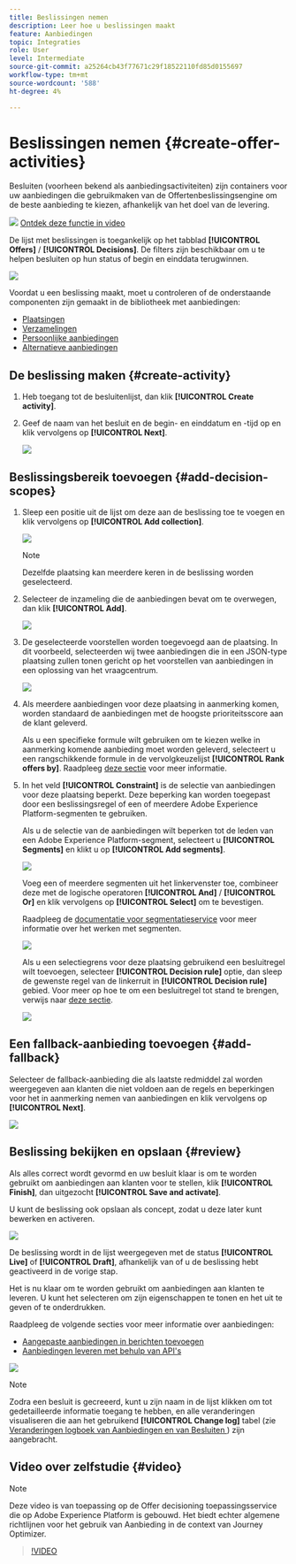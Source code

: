 ```yaml
---
title: Beslissingen nemen
description: Leer hoe u beslissingen maakt
feature: Aanbiedingen
topic: Integraties
role: User
level: Intermediate
source-git-commit: a25264cb43f77671c29f18522110fd85d0155697
workflow-type: tm+mt
source-wordcount: '588'
ht-degree: 4%

---
```


# Beslissingen nemen {#create-offer-activities}

Besluiten (voorheen bekend als aanbiedingsactiviteiten) zijn containers voor uw aanbiedingen die gebruikmaken van de Offertenbeslissingsengine om de beste aanbieding te kiezen, afhankelijk van het doel van de levering.

![](../../assets/do-not-localize/how-to-video.png) [Ontdek deze functie in video](#video)

De lijst met beslissingen is toegankelijk op het tabblad **[!UICONTROL Offers]** / **[!UICONTROL Decisions]**. De filters zijn beschikbaar om u te helpen besluiten op hun status of begin en einddata terugwinnen.

![](../../assets/activities-list.png)

Voordat u een beslissing maakt, moet u controleren of de onderstaande componenten zijn gemaakt in de bibliotheek met aanbiedingen:

* [Plaatsingen](../offer-library/creating-placements.md)
* [Verzamelingen](../offer-library/creating-collections.md)
* [Persoonlijke aanbiedingen](../offer-library/creating-personalized-offers.md)
* [Alternatieve aanbiedingen](../offer-library/creating-fallback-offers.md)

## De beslissing maken {#create-activity}

1. Heb toegang tot de besluitenlijst, dan klik **[!UICONTROL Create activity]**.

1. Geef de naam van het besluit en de begin- en einddatum en -tijd op en klik vervolgens op **[!UICONTROL Next]**.

   ![](../../assets/activities-name.png)

## Beslissingsbereik toevoegen {#add-decision-scopes}

1. Sleep een positie uit de lijst om deze aan de beslissing toe te voegen en klik vervolgens op **[!UICONTROL Add collection]**.

   ![](../../assets/activities-placement.png)

   >[!NOTE]
   >
   >Dezelfde plaatsing kan meerdere keren in de beslissing worden geselecteerd.

1. Selecteer de inzameling die de aanbiedingen bevat om te overwegen, dan klik **[!UICONTROL Add]**.

   ![](../../assets/activities-collection.png)

1. De geselecteerde voorstellen worden toegevoegd aan de plaatsing. In dit voorbeeld, selecteerden wij twee aanbiedingen die in een JSON-type plaatsing zullen tonen gericht op het voorstellen van aanbiedingen in een oplossing van het vraagcentrum.

   ![](../../assets/offers-added.png)

1. Als meerdere aanbiedingen voor deze plaatsing in aanmerking komen, worden standaard de aanbiedingen met de hoogste prioriteitsscore aan de klant geleverd.

   Als u een specifieke formule wilt gebruiken om te kiezen welke in aanmerking komende aanbieding moet worden geleverd, selecteert u een rangschikkende formule in de vervolgkeuzelijst **[!UICONTROL Rank offers by]**. Raadpleeg [deze sectie](../offer-activities/configure-offer-selection.md) voor meer informatie.

1. In het veld **[!UICONTROL Constraint]** is de selectie van aanbiedingen voor deze plaatsing beperkt. Deze beperking kan worden toegepast door een beslissingsregel of een of meerdere Adobe Experience Platform-segmenten te gebruiken.

   Als u de selectie van de aanbiedingen wilt beperken tot de leden van een Adobe Experience Platform-segment, selecteert u **[!UICONTROL Segments]** en klikt u op **[!UICONTROL Add segments]**.

   ![](../../assets/activity_constraint_segment.png)

   Voeg een of meerdere segmenten uit het linkervenster toe, combineer deze met de logische operatoren **[!UICONTROL And]** / **[!UICONTROL Or]** en klik vervolgens op **[!UICONTROL Select]** om te bevestigen.

   Raadpleeg de [documentatie voor segmentatieservice](https://experienceleague.adobe.com/docs/experience-platform/segmentation/home.html) voor meer informatie over het werken met segmenten.

   ![](../../assets/activity_constraint_segment2.png)

   Als u een selectiegrens voor deze plaatsing gebruikend een besluitregel wilt toevoegen, selecteer **[!UICONTROL Decision rule]** optie, dan sleep de gewenste regel van de linkerruit in **[!UICONTROL Decision rule]** gebied. Voor meer op hoe te om een besluitregel tot stand te brengen, verwijs naar [deze sectie](../offer-library/creating-decision-rules.md).

   ![](../../assets/activity_constraint_rule.png)

## Een fallback-aanbieding toevoegen {#add-fallback}

Selecteer de fallback-aanbieding die als laatste redmiddel zal worden weergegeven aan klanten die niet voldoen aan de regels en beperkingen voor het in aanmerking nemen van aanbiedingen en klik vervolgens op **[!UICONTROL Next]**.

![](../../assets/add-fallback-offer.png)

## Beslissing bekijken en opslaan {#review}

Als alles correct wordt gevormd en uw besluit klaar is om te worden gebruikt om aanbiedingen aan klanten voor te stellen, klik **[!UICONTROL Finish]**, dan uitgezocht **[!UICONTROL Save and activate]**.

U kunt de beslissing ook opslaan als concept, zodat u deze later kunt bewerken en activeren.

![](../../assets/save-activities.png)

De beslissing wordt in de lijst weergegeven met de status **[!UICONTROL Live]** of **[!UICONTROL Draft]**, afhankelijk van of u de beslissing hebt geactiveerd in de vorige stap.

Het is nu klaar om te worden gebruikt om aanbiedingen aan klanten te leveren. U kunt het selecteren om zijn eigenschappen te tonen en het uit te geven of te onderdrukken.

Raadpleeg de volgende secties voor meer informatie over aanbiedingen:

* [Aangepaste aanbiedingen in berichten toevoegen](../../deliver-personalized-offers.md)
* [Aanbiedingen leveren met behulp van API&#39;s](../api-reference/decisions-api/deliver-offers.md)

![](../../assets/activities-created.png)

>[!NOTE]
>
>Zodra een besluit is gecreeerd, kunt u zijn naam in de lijst klikken om tot gedetailleerde informatie toegang te hebben, en alle veranderingen visualiseren die aan het gebruikend **[!UICONTROL Change log]** tabel (zie [Veranderingen logboek van Aanbiedingen en van Besluiten ](../get-started/user-interface.md#changes-log)) zijn aangebracht.

## Video over zelfstudie {#video}

>[!NOTE]
>
>Deze video is van toepassing op de Offer decisioning toepassingsservice die op Adobe Experience Platform is gebouwd. Het biedt echter algemene richtlijnen voor het gebruik van Aanbieding in de context van Journey Optimizer.

>[!VIDEO](https://video.tv.adobe.com/v/329606?quality=12)
